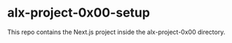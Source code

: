 # alx-project-0x00-setup 
This repo contains the Next.js project inside the alx-project-0x00 directory. 
